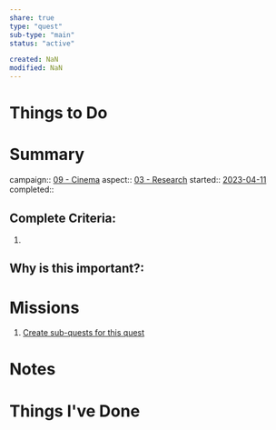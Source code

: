 ```yaml
---
share: true
type: "quest"
sub-type: "main"
status: "active"

created: NaN 
modified: NaN
---
```

 
 
# Things to Do

# Summary
campaign:: [09 - Cinema](./09%20-%20Cinema.md)
aspect:: [03 - Research](./03%20-%20Research.md)
started:: [2023-04-11](./2023-04-11.md)
completed::
## Complete Criteria:
1. 

## Why is this important?:

# Missions
1. [Create sub-quests for this quest](./Create%20sub-quests%20for%20this%20quest.md)


# Notes

# Things I've Done